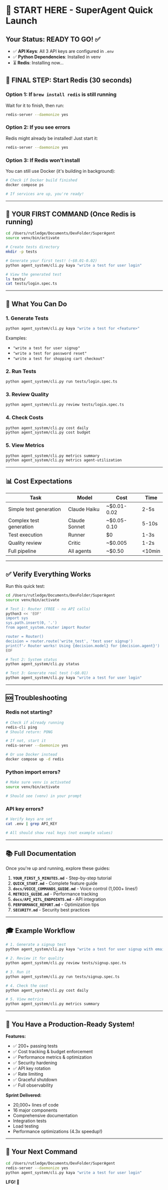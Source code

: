 # 🚀 START HERE - SuperAgent Quick Launch

## Your Status: READY TO GO! ✅

- ✅ **API Keys**: All 3 API keys are configured in `.env`
- ✅ **Python Dependencies**: Installed in venv
- ⏳ **Redis**: Installing now...

## 🎯 FINAL STEP: Start Redis (30 seconds)

### Option 1: If `brew install redis` is still running
Wait for it to finish, then run:
```bash
redis-server --daemonize yes
```

### Option 2: If you see errors
Redis might already be installed! Just start it:
```bash
redis-server --daemonize yes
```

### Option 3: If Redis won't install
You can still use Docker (it's building in background):
```bash
# Check if Docker build finished
docker compose ps

# If services are up, you're ready!
```

---

## 🎉 YOUR FIRST COMMAND (Once Redis is running)

```bash
cd /Users/rutledge/Documents/DevFolder/SuperAgent
source venv/bin/activate

# Create tests directory
mkdir -p tests

# Generate your first test! (~$0.01-0.02)
python agent_system/cli.py kaya "write a test for user login"

# View the generated test
ls tests/
cat tests/login.spec.ts
```

---

## 🧪 What You Can Do

### 1. Generate Tests
```bash
python agent_system/cli.py kaya "write a test for <feature>"
```

Examples:
- `"write a test for user signup"`
- `"write a test for password reset"`
- `"write a test for shopping cart checkout"`

### 2. Run Tests
```bash
python agent_system/cli.py run tests/login.spec.ts
```

### 3. Review Quality
```bash
python agent_system/cli.py review tests/login.spec.ts
```

### 4. Check Costs
```bash
python agent_system/cli.py cost daily
python agent_system/cli.py cost budget
```

### 5. View Metrics
```bash
python agent_system/cli.py metrics summary
python agent_system/cli.py metrics agent-utilization
```

---

## 📊 Cost Expectations

| Task | Model | Cost | Time |
|------|-------|------|------|
| Simple test generation | Claude Haiku | ~$0.01-0.02 | 2-5s |
| Complex test generation | Claude Sonnet | ~$0.05-0.10 | 5-10s |
| Test execution | Runner | $0 | 1-3s |
| Quality review | Critic | ~$0.005 | 1-2s |
| Full pipeline | All agents | ~$0.50 | <10min |

---

## ✅ Verify Everything Works

Run this quick test:
```bash
cd /Users/rutledge/Documents/DevFolder/SuperAgent
source venv/bin/activate

# Test 1: Router (FREE - no API calls)
python3 << 'EOF'
import sys
sys.path.insert(0, '.')
from agent_system.router import Router

router = Router()
decision = router.route('write_test', 'test user signup')
print(f'✓ Router works! Using {decision.model} for {decision.agent}')
EOF

# Test 2: System status
python agent_system/cli.py status

# Test 3: Generate real test (~$0.01)
python agent_system/cli.py kaya "write a test for user login"
```

---

## 🆘 Troubleshooting

### Redis not starting?
```bash
# Check if already running
redis-cli ping
# Should return: PONG

# If not, start it
redis-server --daemonize yes

# Or use Docker instead
docker compose up -d redis
```

### Python import errors?
```bash
# Make sure venv is activated
source venv/bin/activate

# Should see (venv) in your prompt
```

### API key errors?
```bash
# Verify keys are set
cat .env | grep API_KEY

# All should show real keys (not example values)
```

---

## 📚 Full Documentation

Once you're up and running, explore these guides:

1. **`YOUR_FIRST_5_MINUTES.md`** - Step-by-step tutorial
2. **`QUICK_START.md`** - Complete feature guide
3. **`docs/VOICE_COMMANDS_GUIDE.md`** - Voice control (1,000+ lines!)
4. **`METRICS_GUIDE.md`** - Performance tracking
5. **`docs/API_HITL_ENDPOINTS.md`** - API integration
6. **`PERFORMANCE_REPORT.md`** - Optimization tips
7. **`SECURITY.md`** - Security best practices

---

## 🎓 Example Workflow

```bash
# 1. Generate a signup test
python agent_system/cli.py kaya "write a test for user signup with email confirmation"

# 2. Review it for quality
python agent_system/cli.py review tests/signup.spec.ts

# 3. Run it
python agent_system/cli.py run tests/signup.spec.ts

# 4. Check the cost
python agent_system/cli.py cost daily

# 5. View metrics
python agent_system/cli.py metrics summary
```

---

## 🚀 You Have a Production-Ready System!

**Features:**
- ✅ 200+ passing tests
- ✅ Cost tracking & budget enforcement
- ✅ Performance metrics & optimization
- ✅ Security hardening
- ✅ API key rotation
- ✅ Rate limiting
- ✅ Graceful shutdown
- ✅ Full observability

**Sprint Delivered:**
- 20,000+ lines of code
- 16 major components
- Comprehensive documentation
- Integration tests
- Load testing
- Performance optimizations (4.3x speedup!)

---

## 🎯 Your Next Command

```bash
cd /Users/rutledge/Documents/DevFolder/SuperAgent
redis-server --daemonize yes
python agent_system/cli.py kaya "write a test for user login"
```

**LFG! 🚀**
